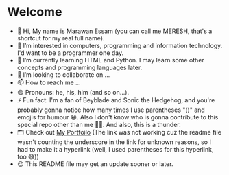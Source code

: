 # Welcome
- 👋 Hi, My name is Marawan Essam (you can call me MERESH, that's a shortcut for my real full name).
- 👀 I’m interested in computers, programming and information technology. I'd want to be a programmer one day.
- 🌱 I’m currently learning HTML and Python. I may learn some other concepts and programming languages later.
- 💞️ I’m looking to collaborate on ...
- 📫 How to reach me ...
- 😄 Pronouns: he, his, him (and so on...).
- ⚡ Fun fact: I'm a fan of Beyblade and Sonic the Hedgehog, and you're probably gonna notice how many times I use parentheses "()" and emojis for humour 😁. Also I don't know who is gonna contribute to this special repo other than me 🤷‍♂️. And also, this is a thunder.
- 🗂 Check out [My Portfoilo](https://drive.google.com/drive/folders/1-Qiqmvkhkrz8VaEaaty0urfiqw7tpvT_)
 (The link was not working cuz the readme file wasn't counting the underscore in the link for unknown reasons, so I had to make it a hyperlink (well, I used parentheses for this hyperlink, too 😅))
- 😉 This README file may get an update sooner or later.

<!---
MERESH56/MERESH56 is a ✨ special ✨ repository because its `README.md` (this file) appears on your GitHub profile.
You can click the Preview link to take a look at your changes.
--->
